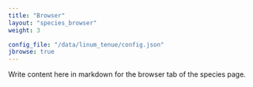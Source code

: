 ```yaml
---
title: "Browser"
layout: "species_browser"
weight: 3

config_file: "/data/linum_tenue/config.json"
jbrowse: true
---
```


Write content here in markdown for the browser tab of the species page.
